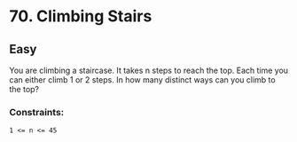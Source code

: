 # 70. Climbing Stairs

## Easy

You are climbing a staircase. It takes n steps to reach the top. Each time you can either climb 1 or 2 steps. In how
many distinct ways can you climb to the top?

### Constraints:
`1 <= n <= 45`